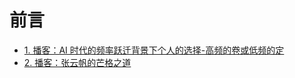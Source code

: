 
# 前言


- [1. 播客：AI 时代的频率跃迁背景下个人的选择-高频的卷或低频的定](/post/4c0308018fda5f179da6ed0ca5f07d19.html)
- [2. 播客：张云帆的芒格之道](/post/8580c1cd36f65a93b7a1ae47ceadd08b.html)